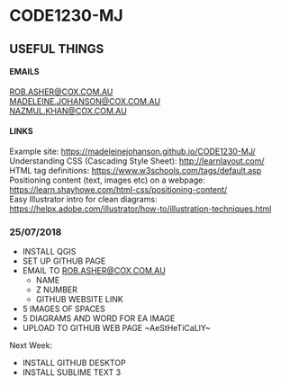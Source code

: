 # CODE1230-MJ

## USEFUL THINGS
#### EMAILS
ROB.ASHER@COX.COM.AU <br> MADELEINE.JOHANSON@COX.COM.AU <BR> NAZMUL.KHAN@COX.COM.AU

#### LINKS
Example site: https://madeleinejohanson.github.io/CODE1230-MJ/ <br>
Understanding CSS (Cascading Style Sheet): http://learnlayout.com/ <br>
HTML tag definitions: https://www.w3schools.com/tags/default.asp <br>
Positioning content (text, images etc) on a webpage: https://learn.shayhowe.com/html-css/positioning-content/ <br>
Easy Illustrator intro for clean diagrams: https://helpx.adobe.com/illustrator/how-to/illustration-techniques.html <br>

### 25/07/2018
- INSTALL QGIS
- SET UP GITHUB PAGE 
- EMAIL TO ROB.ASHER@COX.COM.AU
	- NAME
	- Z NUMBER
	- GITHUB WEBSITE LINK
- 5 IMAGES OF SPACES
- 5 DIAGRAMS AND WORD FOR EA IMAGE 
- UPLOAD TO GITHUB WEB PAGE ~AeStHeTiCaLlY~

Next Week: <BR>
- INSTALL GITHUB DESKTOP
- INSTALL SUBLIME TEXT 3
